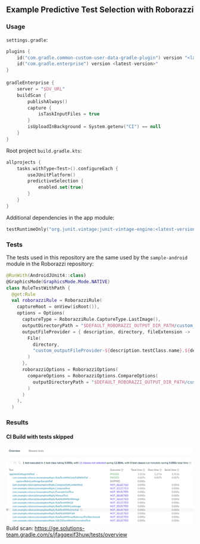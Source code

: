 ## Example Predictive Test Selection with Roborazzi

### Usage
`settings.gradle`:
```kotlin
plugins {
    id("com.gradle.common-custom-user-data-gradle-plugin") version "<latest-version>"
    id("com.gradle.enterprise") version <latest-version>"
}

gradleEnterprise {
    server = "$DV_URL"
    buildScan {
        publishAlways()
        capture {
            isTaskInputFiles = true
        }
        isUploadInBackground = System.getenv("CI") == null
    }
}
```

Root project `build.gradle.kts`:
```kotlin
allprojects {
    tasks.withType<Test>().configureEach {
        useJUnitPlatform()
        predictiveSelection {
            enabled.set(true)
        }
    }
}
```

Additional dependencies in the app module:
```kotlin
testRuntimeOnly("org.junit.vintage:junit-vintage-engine:<latest-version>")
```
### Tests
The tests used in this repository are the same used by the `sample-android` module in the Roborazzi repository:
```kotlin
@RunWith(AndroidJUnit4::class)
@GraphicsMode(GraphicsMode.Mode.NATIVE)
class RuleTestWithPath {
  @get:Rule
  val roborazziRule = RoborazziRule(
    captureRoot = onView(isRoot()),
    options = Options(
      captureType = RoborazziRule.CaptureType.LastImage(),
      outputDirectoryPath = "$DEFAULT_ROBORAZZI_OUTPUT_DIR_PATH/custom_outputDirectoryPath",
      outputFileProvider = { description, directory, fileExtension ->
        File(
          directory,
          "custom_outputFileProvider-${description.testClass.name}.${description.methodName}.$fileExtension"
        )
      },
      roborazziOptions = RoborazziOptions(
        compareOptions = RoborazziOptions.CompareOptions(
          outputDirectoryPath = "$DEFAULT_ROBORAZZI_OUTPUT_DIR_PATH/custom_compare_outputDirectoryPath",
        )
      )
    ),
  )

```

### Results
#### CI Build with tests skipped
![resources/testskip.png](resources/testskip.png)
Build scan: https://ge.solutions-team.gradle.com/s/jfagqexif3huw/tests/overview


